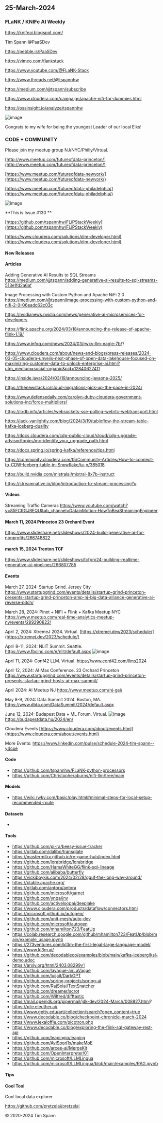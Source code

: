 ## 25-March-2024


### FLaNK / KNIFe AI Weekly

https://knifeai.blogspot.com/

Tim Spann @PaaSDev

https://pebble.is/PaaSDev

https://vimeo.com/flankstack

https://www.youtube.com/@FLaNK-Stack

https://www.threads.net/@tspannhw

https://medium.com/@tspann/subscribe

https://www.cloudera.com/campaign/apache-nifi-for-dummies.html

https://ossinsight.io/analyze/tspannhw



![image](https://github.com/tspannhw/FLiPStackWeekly/assets/18673814/d7645fcc-56b0-4681-8231-6e2c0098a3ad)


Congrats to my wife for being the youngest Leader of our local Elks!


### CODE + COMMUNITY

Please join my meetup group NJ/NYC/Philly/Virtual. 

[http://www.meetup.com/futureofdata-princeton/](http://www.meetup.com/futureofdata-princeton/)

[https://www.meetup.com/futureofdata-newyork/](https://www.meetup.com/futureofdata-newyork/)

[https://www.meetup.com/futureofdata-philadelphia/](https://www.meetup.com/futureofdata-philadelphia/)

![image](https://github.com/tspannhw/FLiPStackWeekly/assets/18673814/5a9ed187-64a4-48db-b3aa-acbc8828e893)


**This is Issue #130 **

[https://github.com/tspannhw/FLiPStackWeekly](https://github.com/tspannhw/FLiPStackWeekly)

[https://www.cloudera.com/solutions/dim-developer.html](https://www.cloudera.com/solutions/dim-developer.html)


#### New Releases



#### Articles

Adding Generative AI Results to SQL Streams
https://medium.com/@tspann/adding-generative-ai-results-to-sql-streams-513e1fd2a6af

Image Processing with Custom Python and Apache NiFi 2.0
https://medium.com/@tspann/image-processing-with-custom-python-and-nifi-2-0-06eadc62c03c

https://nvidianews.nvidia.com/news/generative-ai-microservices-for-developers

https://flink.apache.org/2024/03/18/announcing-the-release-of-apache-flink-1.19/

https://www.infoq.com/news/2024/03/rwkv-llm-eagle-7b/?

https://www.cloudera.com/about/news-and-blogs/press-releases/2024-03-05-cloudera-unveils-next-phase-of-open-data-lakehouse-focused-on-maximizing-customer-data-to-unlock-enterprise-ai.html?utm_medium=social-organic&pid=12840627411

https://inside.java/2024/03/19/announcing-javaone-2025/

https://thenewstack.io/cloud-migrations-pick-up-the-pace-in-2024/

https://www.defensedaily.com/carolyn-duby-cloudera-government-solutions-inc/force-multipliers/

https://rxdb.info/articles/websockets-sse-polling-webrtc-webtransport.html

https://jack-vanlightly.com/blog/2024/3/19/tableflow-the-stream-table-kafka-iceberg-duality

https://docs.cloudera.com/cdp-public-cloud/cloud/cdp-upgrade-advisor/topics/mc-identify_your_upgrade_path.html

https://docs.spring.io/spring-kafka/reference/tips.html

https://community.cloudera.com/t5/Community-Articles/How-to-connect-to-CDW-Iceberg-table-in-Snowflake/ta-p/385018

https://build.nvidia.com/mistralai/mixtral-8x7b-instruct

https://streamnative.io/blog/introduction-to-stream-processing?u



#### Videos

Streaming Traffic Cameras
https://www.youtube.com/watch?v=85ECRGJBEQU&ab_channel=DatainMotion-HowToBeaStreamingEngineer





#### March 11, 2024 Princeton 23 Orchard Event

https://www.slideshare.net/slideshows/2024-build-generative-ai-for-nonprofits/266748822

#### march 15, 2024 Trenton TCF

https://www.slideshare.net/slideshows/tcfpro24-building-realtime-generative-ai-pipelines/266807785


#### Events


March 27, 2024:   Startup Grind.   Jersey City
https://www.startupgrind.com/events/details/startup-grind-princeton-presents-startup-grind-princeton-amp-nj-big-data-alliance-generative-ai-reverse-pitch/

March 28, 2024:   Pinot + NiFi + Flink + Kafka Meetup NYC
https://www.meetup.com/real-time-analytics-meetup-ny/events/299290822/

April 2, 2024: XtremeJ 2024. Virtual.
[https://xtremej.dev/2023/schedule/](https://xtremej.dev/2023/schedule/)

April 8-11, 2024: NLIT Summit. Seattle.
https://www.fbcinc.com/e/nlit/default.aspx
![image](https://github.com/tspannhw/FLiPStackWeekly/assets/18673814/d8169453-1e74-4fb8-8737-77fc09806640)

April 11, 2024:   Conf42 LLM. Virtual.
https://www.conf42.com/llms2024

April 12, 2024:  AI Max Conference.   23 Orchard Princeton
https://www.startupgrind.com/events/details/startup-grind-princeton-presents-startup-grind-hosts-ai-max-summit/

April 2024: AI Meetup NJ
https://www.meetup.com/nj-gai/

May 8-9, 2024: Data Summit 2024. Boston, MA.
https://www.dbta.com/DataSummit/2024/default.aspx

June 12, 2024: Budapest Data + ML Forum. Virtual.
![image](https://github.com/tspannhw/FLiPStackWeekly/assets/18673814/f7c24719-5ab8-4b4f-87c5-26802234e3f0)
https://budapestdata.hu/2024/en/

Cloudera Events
[https://www.cloudera.com/about/events.html](https://www.cloudera.com/about/events.html)

More Events:
https://www.linkedin.com/pulse/schedule-2024-tim-spann--y4coe


#### Code

* https://github.com/tspannhw/FLaNK-python-processors
* https://github.com/Christopheraburns/nifi-llm/tree/main


  
#### Models

* https://wiki.rwkv.com/basic/play.html#minimal-steps-for-local-setup-recommended-route


#### Datasets

* 

  
#### Tools
* https://github.com/pi-ra/beesy-issue-tracker
* https://gitlab.com/dalibo/transqlate
* https://mastermilkx.github.io/re-game-hub/index.html
* https://github.com/lorabridge/lorabridge
* https://github.com/HamaWhiteGG/flink-sql-lineage
* https://github.com/alibaba/butterfly
* https://vickiboykis.com/2024/02/28/gguf-the-long-way-around/
* https://xtable.apache.org/
* https://gitlab.com/antora/antora
* https://github.com/microsoft/garnet
* https://github.com/ynqa/jnv
* https://github.com/activeloopai/deeplake
* https://www.cloudera.com/products/dataflow/connectors.html
* https://microsoft.github.io/autogen/
* https://github.com/unit-mesh/auto-dev
* https://github.com/microsoft/autogen
* https://github.com/mhamilton723/FeatUp
* https://colab.research.google.com/github/mhamilton723/FeatUp/blob/main/example_usage.ipynb
* https://273ventures.com/kl3m-the-first-legal-large-language-model/
* https://www.kl3m.ai/
* https://github.com/decodableco/examples/blob/main/kafka-iceberg/ksl-demo.adoc
* https://arxiv.org/html/2403.08299v1
* https://github.com/lavague-ai/LaVague
* https://github.com/luijait/DarkGPT
* https://github.com/spring-projects/spring-ai
* https://github.com/RajSolai/TextSnatcher
* https://github.com/dreamer/scrot
* https://github.com/Wilfred/difftastic
* https://mail.openjdk.org/pipermail/jdk-dev/2024-March/008827.html?
* https://pile.eleuther.ai/
* https://www.getty.edu/art/collection/search?open_content=true
* https://www.decodable.co/blog/checkpoint-chronicle-march-2024
* https://www.lexaloffle.com/picotron.php
* https://www.decodable.co/blog/exploring-the-flink-sql-gateway-rest-api
* https://github.com/leapingio/leaping
* https://github.com/AviSoori1x/makeMoE
* https://github.com/arcee-ai/MergeKit
* https://github.com/OpenInterpreter/01
* https://github.com/microsoft/LLMLingua
* https://github.com/microsoft/LLMLingua/blob/main/examples/RAG.ipynb


#### Tips


#### Cool Tool

Cool local data explorer

https://github.com/pretzelai/pretzelai

&copy; 2020-2024 Tim Spann
